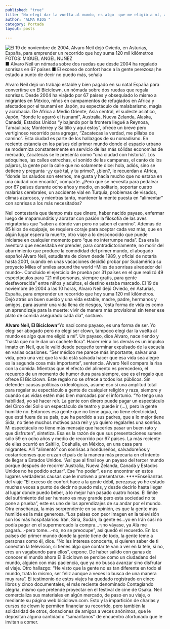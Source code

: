 ```yaml
---
published: "true"
title: "No elegí dar la vuelta al mundo, es algo  que me eligió a mí, afirma El Biciclown"
author: "ALMA RIOS "
category: Portada
layout: posts

---
```


![El 19 de noviembre de 2004, Alvaro Neil dejó Oviedo, en Asturias, España, para emprender un recorrido que hoy suma 120 mil kilómetros FOTOS: MIGUEL ANGEL NUÑEZ](http://i.imgur.com/tfB8445m.jpg)
■ Alvaro Neil un nómada sobre dos ruedas que desde 2004 ha regalado sonrisas en 67 países
■ El exceso de confort hace a la gente perezosa; he estado a punto de decir no puedo más, señala

Alvaro Neil dejó un trabajo estable y bien pagado en su natal España para convertirse en El Biciclown, un nómada sobre dos ruedas que regala sonrisas. Desde 2004 ha viajado por 67 países y obsequiado lo mismo a migrantes en México, niños en campamentos de refugiados en Africa y afectados por el tsunami en Japón, su espectáculo de malabarismo, magia y acrobacia.
De Africa a Medio Oriente, Asia central, el sudeste asiático, Japón, “donde le agarró el tsunami”, Australia, Nueva Zelanda, Alaska, Canadá, Estados Unidos “y bajando por la frontera llegué a Reynosa, Tamaulipas; Monterrey y Saltillo y aquí estoy”, ofrece un breve pero vertiginoso recorrido para agregar, “Zacatecas la verdad, me pillaba de camino”. Esta ciudad es parte de los hallazgos de su nomadismo.
En reciente estancia en los países del primer mundo donde el espacio urbano se moderniza constantemente en servicio de las más sólidas economías de mercado, Zacatecas se le presenta como “una ciudad con historia”.
Los adoquines, las calles estrechas, el sonido de las campanas, el canto de los pájaros, la gente por la calle que no solamente dice: hola, adiós, sino se detiene y pregunta -¿y qué tal, y tu primo?, ¿bien?, le recuerdan a Africa, “donde los saludos son eternos, me gusta y hacía mucho que no estaba en una ciudad con encanto”, comparte. 
¿Pero qué se necesita para pedalear por 67 países durante ocho años y medio, en solitario, soportar cuatro malarias cerebrales, un accidente vial en Turquía, problemas de visados, climas azarosos, y mientras tanto, mantener la mente puesta en “alimentar” con sonrisas a los más necesitados?


Neil contestaría que tiempo más que dinero, haber nacido payaso, enfermar luego de mapamunditis y abrazar con pasión la filosofía de las aves migratorias que “saben a dónde van pero no saben el camino”.
Además de 85 kilos de equipaje, se requiere coraje para aceptar cada vez más, que en algún lugar espera la muerte, otro viaje a lo desconocido que puede iniciarse en cualquier momento pero “que no interrumpe nada”.
Esa era la aventura que necesitaba emprender, para contradictoriamente, no morir del aburrimiento que produce la comodidad del primer mundo, el abogado español Alvaro Neil, estudiante de clown desde 1989, y oficial de notaría hasta 2001, cuando en unas vacaciones decidió probar por Sudamérica su proyecto Miles of smiles around the world –Miles de sonrisas alrededor del mundo-.
Concluido el ejercicio de prueba por 31 países en el que realizó 49 espectáculos para “21 mil personas, siempre gratis, para gente desfavorecida” entre niños y adultos, el destino estaba marcado.
El 19 de noviembre de 2004 a las 10 horas, Alvaro Neil dejó Oviedo, en Asturias, España, para emprender un recorrido que hoy suma 120 mil kilómetros. 
Dejó atrás un buen sueldo y una vida estable, madre, padre, hermanos y amigos, para asumir una vida llena de riesgos, “esta forma de vida es como un aprendizaje para la muerte: vivir de manera más provisional sin tener ese plato de comida asegurado cada día”, sostuvo.  

**Alvaro Neil, El Biciclown**“Yo nací como payaso, es una forma de ser. Yo elegí ser abogado pero no elegí ser clown, tampoco elegí dar la vuelta al mundo es algo que me eligió a mí”. Un payaso, dice Alvaro, nace riendo y “hasta que no le dan un cachete llora”. 
Hacer reír a los demás es un impulso innato en Neil, que le valió desde pequeño terminar expulsado de la escuela en varias ocasiones. “Ser médico me parece más importante, salvar una vida, pero una vez que la vida está salvada hacer que esa vida sea alegre es la segunda cosa más importante”, sentencia.
Alvaro Neil compara la risa con la comida. Mientras que el efecto del alimento es perecedero, el recuerdo de un momento de humor dura para siempre, ese es el regalo que ofrece El Biciclown.
Este regalo no se ofrece a todos los públicos. Sin defender causas políticas o ideológicas, asume eso sí una amplitud total para regalar su espectáculo a gente de cualquier religión y raza, siempre y cuando sus vidas estén más bien marcadas por el infortunio.
“Yo tengo una habilidad, yo sé hacer reír. La gente con dinero puede pagar un espectáculo del Circo del Sol o un espectáculo de teatro y puede ir (…), pero la gente humilde no. Entonces esa gente que no tiene agua, no tiene electricidad, que está fuera de su país, que ha perdido a sus padres, que a lo mejor tiene Sida, no tiene muchos motivos para reír y yo quiero regalarles una sonrisa. Mi espectáculo no tiene más mensaje que hacerles pasar un buen rato y que disfruten”, sintetiza.
Esa es la razón de que sus presentaciones sumen sólo 59 en ocho años y medio de recorrido por 67 países. La más reciente de ellas ocurrió en Saltillo, Coahuila, en México, en una casa para migrantes. 
Allí “alimentó” con sonrisas a hondureños, salvadoreños y costarricenses que cruzan el país de la manera más precaria en el intento de llegar a Estados Unidos.
“Así que al final soy un payaso del tercer mundo porque después de recorrer Australia, Nueva Zelanda, Canadá y Estados Unidos no he podido actuar”. Ese “no poder”, es no encontrar en estos lugares verdaderas causas que le motiven a presentarse.
****Enseñanzas del viaje
“El exceso de confort hace a la gente débil, perezosa; yo he estado muchas veces a punto de decir no puedo más, y desde decirlo hasta llegar al lugar donde puedo beber, a lo mejor han pasado cuatro horas. El límite del sufrimiento del ser humano es muy grande pero esta sociedad no te pone a prueba”, este es uno de los aprendizajes de su andar por el mundo.
Otra enseñanza, la más sorprendente en su opinión, es que la gente más humilde es la más generosa. “Los países con peor imagen en la televisión son los más hospitalarios: Irán, Siria, Sudán, la gente es…yo en Irán casi no podía pagar en el supermercado la compra…-¡no váyase, ya Alá me pagará…-pero tome…-no, no se preocupe”, así quedó el recuerdo.
En los países del primer mundo donde la gente tiene de todo, la gente teme a personas como él, dice. 
“No les interesa conocerte, si quieren saber de ti conectan la televisión, si tienes algo que contar te van a ver en la tele, si no, eres un vagabundo para ellos”, expone.
De haber salido con ganas de conocer el mundo ahora El Biciclown se percibe como un ciudadano del mundo, alguien con más paciencia,  que ya no busca avanzar sino disfrutar el viaje. Otro hallazgo: “He visto que la gente no es tan diferente en todo el mundo, trata lo mismo, ser feliz aunque a veces lo busca de una manera muy rara”.
El testimonio de estos viajes ha quedado registrado en cinco libros y cinco documentales, el más reciente denominado Contagiando alegría, mismo que pretende proyectar en el festival de cine de Osaka. 
Neil comercializa sus materiales en algún mercado, de paso en su viaje, o mediante su página web biciclown.com. Esto y la impartición de charlas y cursos de clown le permiten financiar su recorrido, pero también la solidaridad de otros, donaciones de amigos a veces anónimos, que le depositan alguna cantidad o “samaritanos” de encuentro afortunado que le invitan a comer.
